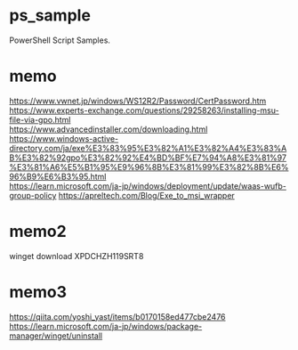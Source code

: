 
# ps_sample

PowerShell Script Samples.

# memo
<https://www.vwnet.jp/windows/WS12R2/Password/CertPassword.htm>  
<https://www.experts-exchange.com/questions/29258263/installing-msu-file-via-gpo.html>  
<https://www.advancedinstaller.com/downloading.html>  
<https://www.windows-active-directory.com/ja/exe%E3%83%95%E3%82%A1%E3%82%A4%E3%83%AB%E3%82%92gpo%E3%82%92%E4%BD%BF%E7%94%A8%E3%81%97%E3%81%A6%E5%B1%95%E9%96%8B%E3%81%99%E3%82%8B%E6%96%B9%E6%B3%95.html>  
<https://learn.microsoft.com/ja-jp/windows/deployment/update/waas-wufb-group-policy>
<https://apreltech.com/Blog/Exe_to_msi_wrapper>

# memo2
winget download XPDCHZH119SRT8

# memo3
https://qiita.com/yoshi_yast/items/b0170158ed477cbe2476
https://learn.microsoft.com/ja-jp/windows/package-manager/winget/uninstall

